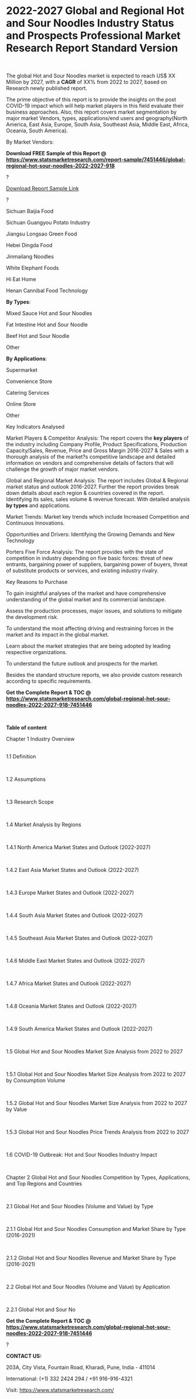 <h1>2022-2027 Global and Regional Hot and Sour Noodles Industry Status and Prospects Professional Market Research Report Standard Version</h1><br/><p>The global Hot and Sour Noodles market is expected to reach US$ XX Million by 2027, with a <strong>CAGR</strong> of XX% from 2022 to 2027, based on Research newly published report.</p>
 
 
 
 <p>The prime objective of this report is to provide the insights on the post COVID-19 impact which will help market players in this field evaluate their business approaches. Also, this report covers market segmentation by major market Vendors, types, applications/end users and geography(North America, East Asia, Europe, South Asia, Southeast Asia, Middle East, Africa, Oceania, South America).</p>
 
 
 
 <p>By Market Vendors:</p>
 
 
 
 <div><b>Download FREE Sample of this Report @ <a href="https://www.statsmarketresearch.com/download-free-sample/7451446/global-regional-hot-sour-noodles-2022-2027-918">https://www.statsmarketresearch.com/report-sample/7451446/global-regional-hot-sour-noodles-2022-2027-918</a></b></div>
 
 
 
 <p>? </p>
 
 
 
 <p><a href="https://www.statsmarketresearch.com/download-free-sample/7451446/global-regional-hot-sour-noodles-2022-2027-918">Download Report Sample Link</a></p>
 
 
 
 <p>? </p>
 
 
 
 <p>Sichuan Baijia Food</p>
 
 
 
 <p>Sichuan Guangyou Potato Industry</p>
 
 
 
 <p>Jiangsu Longsao Green Food</p>
 
 
 
 <p>Hebei Dingda Food</p>
 
 
 
 <p>Jinmailang Noodles</p>
 
 
 
 <p>White Elephant Foods</p>
 
 
 
 <p>Hi Eat Home</p>
 
 
 
 <p>Henan Cannibal Food Technology</p>
 
 
 
 <p><strong>By Types</strong>:</p>
 
 
 
 <p>Mixed Sauce Hot and Sour Noodles</p>
 
 
 
 <p>Fat Intestine Hot and Sour Noodle</p>
 
 
 
 <p>Beef Hot and Sour Noodle</p>
 
 
 
 <p>Other</p>
 
 
 
 <p><strong><strong>By Applications</strong></strong>:</p>
 
 
 
 <p>Supermarket</p>
 
 
 
 <p>Convenience Store</p>
 
 
 
 <p>Catering Services</p>
 
 
 
 <p>Online Store</p>
 
 
 
 <p>Other</p>
 
 
 
 <p>Key Indicators Analysed</p>
 
 
 
 <p>Market Players & Competitor Analysis: The report covers the <strong>key players</strong> of the industry including Company Profile, Product Specifications, Production Capacity/Sales, Revenue, Price and Gross Margin 2016-2027 & Sales with a thorough analysis of the market?s competitive landscape and detailed information on vendors and comprehensive details of factors that will challenge the growth of major market vendors.</p>
 
 
 
 <p>Global and Regional Market Analysis: The report includes Global & Regional market status and outlook 2016-2027. Further the report provides break down details about each region & countries covered in the report. Identifying its sales, sales volume & revenue forecast. With detailed analysis <strong>by types</strong> and applications.</p>
 
 
 
 <p>Market Trends: Market key trends which include Increased Competition and Continuous Innovations.</p>
 
 
 
 <p>Opportunities and Drivers: Identifying the Growing Demands and New Technology</p>
 
 
 
 <p>Porters Five Force Analysis: The report provides with the state of competition in industry depending on five basic forces: threat of new entrants, bargaining power of suppliers, bargaining power of buyers, threat of substitute products or services, and existing industry rivalry.</p>
 
 
 
 <p>Key Reasons to Purchase</p>
 
 
 
 <p>To gain insightful analyses of the market and have comprehensive understanding of the global market and its commercial landscape.</p>
 
 
 
 <p>Assess the production processes, major issues, and solutions to mitigate the development risk.</p>
 
 
 
 <p>To understand the most affecting driving and restraining forces in the market and its impact in the global market.</p>
 
 
 
 <p>Learn about the market strategies that are being adopted by leading respective organizations.</p>
 
 
 
 <p>To understand the future outlook and prospects for the market.</p>
 
 
 
 <p>Besides the standard structure reports, we also provide custom research according to specific requirements.</p>
 
 
 
 <div><b>Get the Complete Report & TOC @ <a href="https://www.statsmarketresearch.com/global-regional-hot-sour-noodles-2022-2027-918-7451446">https://www.statsmarketresearch.com/global-regional-hot-sour-noodles-2022-2027-918-7451446</a></b></div>
 
 
 
 <p><br />
 
 <b>Table of content</b></p>
 
 
 
 <p>Chapter 1 Industry Overview<br />
 
 <br />
 
 1.1 Definition<br />
 
 <br />
 
 1.2 Assumptions<br />
 
 <br />
 
 1.3 Research Scope<br />
 
 <br />
 
 1.4 Market Analysis by Regions<br />
 
 <br />
 
 1.4.1 North America Market States and Outlook (2022-2027)<br />
 
 <br />
 
 1.4.2 East Asia Market States and Outlook (2022-2027)<br />
 
 <br />
 
 1.4.3 Europe Market States and Outlook (2022-2027)<br />
 
 <br />
 
 1.4.4 South Asia Market States and Outlook (2022-2027)<br />
 
 <br />
 
 1.4.5 Southeast Asia Market States and Outlook (2022-2027)<br />
 
 <br />
 
 1.4.6 Middle East Market States and Outlook (2022-2027)<br />
 
 <br />
 
 1.4.7 Africa Market States and Outlook (2022-2027)<br />
 
 <br />
 
 1.4.8 Oceania Market States and Outlook (2022-2027)<br />
 
 <br />
 
 1.4.9 South America Market States and Outlook (2022-2027)<br />
 
 <br />
 
 1.5 Global Hot and Sour Noodles Market Size Analysis from 2022 to 2027<br />
 
 <br />
 
 1.5.1 Global Hot and Sour Noodles Market Size Analysis from 2022 to 2027 by Consumption Volume<br />
 
 <br />
 
 1.5.2 Global Hot and Sour Noodles Market Size Analysis from 2022 to 2027 by Value<br />
 
 <br />
 
 1.5.3 Global Hot and Sour Noodles Price Trends Analysis from 2022 to 2027<br />
 
 <br />
 
 1.6 COVID-19 Outbreak: Hot and Sour Noodles Industry Impact<br />
 
 <br />
 
 Chapter 2 Global Hot and Sour Noodles Competition by Types, Applications, and Top Regions and Countries<br />
 
 <br />
 
 2.1 Global Hot and Sour Noodles (Volume and Value) by Type<br />
 
 <br />
 
 2.1.1 Global Hot and Sour Noodles Consumption and Market Share by Type (2016-2021)<br />
 
 <br />
 
 2.1.2 Global Hot and Sour Noodles Revenue and Market Share by Type (2016-2021)<br />
 
 <br />
 
 2.2 Global Hot and Sour Noodles (Volume and Value) by Application<br />
 
 <br />
 
 2.2.1 Global Hot and Sour No</p>
 
 
 
 <div><b>Get the Complete Report & TOC @ <a href="https://www.statsmarketresearch.com/global-regional-hot-sour-noodles-2022-2027-918-7451446">https://www.statsmarketresearch.com/global-regional-hot-sour-noodles-2022-2027-918-7451446</a></b></div>
 
 
 
 <p>? </p>
 
 
 
 <p><b>CONTACT US:</b><br />
 
 203A, City Vista, Fountain Road, Kharadi, Pune, India - 411014<br />
 
 International: (+1) 332 2424 294 / +91 916-916-4321<br />
 
 Visit: <a href="https://www.statsmarketresearch.com/">https://www.statsmarketresearch.com/</a></p>